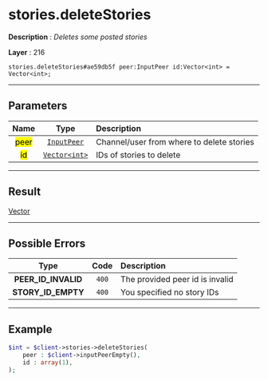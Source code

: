 # stories.deleteStories

**Description** : *Deletes some posted stories*

**Layer** : 216

```tl
stories.deleteStories#ae59db5f peer:InputPeer id:Vector<int> = Vector<int>;
```

---

## Parameters

| Name | Type | Description |
| :---: | :---: | :--- |
| <mark>peer</mark> | [`InputPeer`](type/InputPeer) | Channel/user from where to delete stories |
| <mark>id</mark> | [`Vector<int>`](type/int) | IDs of stories to delete |

---

## Result

[Vector<int>](type/int)

---

## Possible Errors

| Type | Code | Description |
| :---: | :---: | :--- |
| **PEER_ID_INVALID** | `400` | The provided peer id is invalid |
| **STORY_ID_EMPTY** | `400` | You specified no story IDs |

---

## Example

```php
$int = $client->stories->deleteStories(
	peer : $client->inputPeerEmpty(),
	id : array(1),
);
```